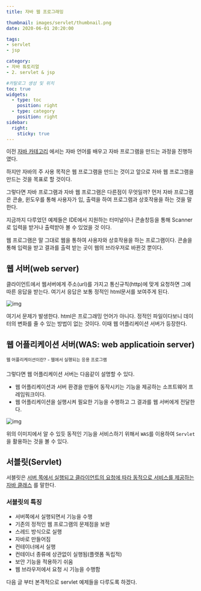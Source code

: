 ```yaml
---
title: 자바 웹 프로그래밍

thumbnail: images/servlet/thumbnail.png
date: 2020-06-01 20:20:00

tags: 
- servlet
- jsp

category:
- 자바 튜토리얼
- 2. servlet & jsp

#카탈로그 생성 및 위치
toc: true
widgets:
  - type: toc
    position: right
  - type: category
    position: right
sidebar:
  right:
    sticky: true
---
```


이전 [자바 카테고리](https://gojaebeom.github.io/categories/%EC%9E%90%EB%B0%94-%ED%8A%9C%ED%86%A0%EB%A6%AC%EC%96%BC/1-java/) 에서는 자바 언어를 배우고 자바 프로그램을 만드는 과정을 진행하였다. 

하지만 자바의 주 사용 목적은 웹 프로그램을 만드는 것이고 앞으로 자바 웹 프로그램을 만드는 것을 목표로 할 것이다. <!-- more -->

그렇다면 자바 프로그램과 자바 웹 프로그램은 다른점이 무엇일까? 먼저 자바 프로그램은 콘솔, 윈도우를 통해 사용자가 입, 출력을 하여 프로그램과 상호작용을 하는 것을 말한다. 

지금까지 다루었던 예제들은 IDE에서 지원하는 터미널이나 콘솔창등을 통해 Scanner로 입력을 받거나 출력받아 볼 수 있었을 것 이다. 

웹 프로그램은 말 그대로 웹을 통하여 사용자와 상호작용을 하는 프로그램이다.  콘솔을 통해 입력을 받고 결과를 출력 받는 곳이 웹의 브라우저로 바뀐것 뿐이다. 

## 웹 서버(web server)
클라이언트에서 웹서버에게 주소(url)를 가지고 통신규칙(http)에 맞게 요청하면 그에 따른 응답을 받는다. 여기서 응답은 보통 정적인 html문서를 보여주게 된다.

![img](https://gojaebeom.github.io//images/servlet/example01.png)

여기서 문제가 발생한다. html은 프로그래밍 언어가 아니다. 정적인 파일이다보니 데이터의 변화를 줄 수 있는 방법이 없는 것이다. 이때 웹 어플리케이션 서버가 등장한다.

## 웹 어플리케이션 서버(WAS: web applicatioin server)
<sup>웹 어플리케이션이란?</sup>
<sup>- 웹에서 실행되는 응용 프로그램</sup>

그렇다면 웹 어플리케이션 서버는 다음같이 설명할 수 있다.
- 웹 어플리케이션과 서버 환경을 만들어 동작시키는 기능을 제공하는 소프트웨어 프레임워크이다.
- 웹 어플리케이션을 실행시켜 필요한 기능을 수행하고 그 결과를 웹 서버에게 전달한다.

![img](https://gojaebeom.github.io//images/servlet/example02.png)

위의 이미지에서 알 수 있듯 동적인 기능을 서비스하기 위해서 `WAS`를 이용하여 `Servlet`을 활용하는 것을 볼 수 있다.


## 서블릿(Servlet)
서블릿은 <U>서버 쪽에서 실행되고 클라이언트의 요청에 따라 동적으로 서비스를 제공하는 자바 클래스</U> 를 말한다. 

### 서블릿의 특징
- 서버쪽에서 실행되면서 기능을 수행
- 기존의 정적인 웹 프로그램의 문제점을 보완
- 스레드 방식으로 실행
- 자바로 만들어짐
- 컨테이너에서 실행
- 컨테이너 종류에 상관없이 실행됨(플랫폼 독립적)
- 보안 기능을 적용하기 쉬움
- 웹 브라우저에서 요청 시 기능을 수행함

 다음 글 부터 본격적으로 servlet 예제들을 다루도록 하겠다.












